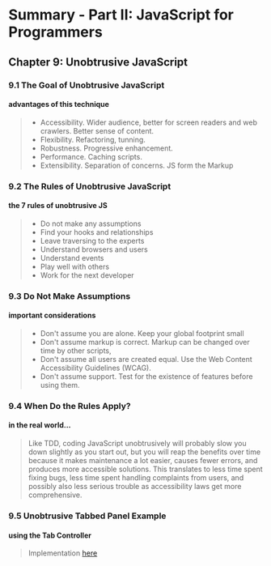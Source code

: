 # Summary - Part II: JavaScript for Programmers

## Chapter 9: Unobtrusive JavaScript

### 9.1 The Goal of Unobtrusive JavaScript

#### advantages of this technique

> * Accessibility. Wider audience, better for screen readers and web crawlers. Better sense of content.
> * Flexibility. Refactoring, tunning.
> * Robustness. Progressive enhancement.
> * Performance. Caching scripts.
> * Extensibility. Separation of concerns. JS form the Markup

### 9.2 The Rules of Unobtrusive JavaScript

#### the 7 rules of unobtrusive JS

> * Do not make any assumptions
> * Find your hooks and relationships
> * Leave traversing to the experts
> * Understand browsers and users
> * Understand events
> * Play well with others
> * Work for the next developer

### 9.3 Do Not Make Assumptions

#### important considerations

> * Don't assume you are alone. Keep your global footprint small
> * Don't assume markup is correct. Markup can be changed over time by other scripts,
> * Don't assume all users are created equal. Use the Web Content Accessibility Guidelines (WCAG).
> * Don't assume support. Test for the existence of features before using them.

### 9.4 When Do the Rules Apply?

#### in the real world...

> Like TDD, coding JavaScript unobtrusively will probably slow you down slightly as you start out, but you will reap the benefits over time because it makes maintenance a lot easier, causes fewer errors, and produces more accessible solutions. This translates to less time spent fixing bugs, less time spent handling complaints from users, and possibly also less serious trouble as accessibility laws get more comprehensive.

### 9.5 Unobtrusive Tabbed Panel Example

#### using the Tab Controller

> Implementation [here](./html/panel.html)
